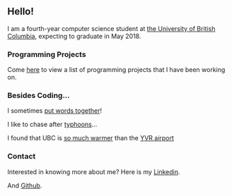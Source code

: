 ## Hello!

I am a fourth-year computer science student at [the University of British Columbia](https://www.ubc.ca), expecting to graduate in May 2018.

### Programming Projects

Come [here](https://haoyuanli.github.io/projects) to view a list of programming projects that I have been working on.

### Besides Coding...

I sometimes [put words together](https://haoyuanli.github.io/publications/)!

I like to chase after [typhoons](https://metoc.ndbc.noaa.gov/JTWC/)...

I found that UBC is [so much warmer](http://weather.eos.ubc.ca/wxfcst/users/Guest/ubcrs_withicons/index.php?location=3510) than the [YVR airport](https://weather.gc.ca/city/pages/bc-74_metric_e.html)

### Contact
Interested in knowing more about me? Here is my [Linkedin](linkedin.com/in/haoyuan-li).

And [Github](haoyuanli.github.com).